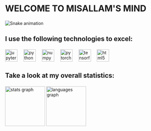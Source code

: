 <h1 align="left">WELCOME TO MISALLAM'S MIND</h1>

###

<img src="https://raw.githubusercontent.com/misallam/misallam/output/snake.svg" alt="Snake animation" />

###

<h2 align="left">I use the following technologies to excel:</h2>

###

<div align="left">
  <img src="https://cdn.simpleicons.org/jupyter/F37626" height="40" alt="jupyter logo"  />
  <img width="12" />
  <img src="https://cdn.simpleicons.org/python/3776AB" height="40" alt="python logo"  />
  <img width="12" />
  <img src="https://cdn.simpleicons.org/numpy/013243" height="40" alt="numpy logo"  />
  <img width="12" />
  <img src="https://cdn.simpleicons.org/pytorch/EE4C2C" height="40" alt="pytorch logo"  />
  <img width="12" />
  <img src="https://cdn.simpleicons.org/tensorflow/FF6F00" height="40" alt="tensorflow logo"  />
  <img width="12" />
  <img src="https://cdn.simpleicons.org/html5/E34F26" height="40" alt="html5 logo"  />
</div>

###

<h2 align="left">Take a look at my overall statistics:</h2>

###

<div align="left">
  <img src="https://github-readme-stats.vercel.app/api?username=misallam&hide_title=false&hide_rank=false&show_icons=true&include_all_commits=true&count_private=true&disable_animations=false&theme=default&locale=en&hide_border=true&order=1" height="130" alt="stats graph"  />
  <img src="https://github-readme-stats.vercel.app/api/top-langs?username=misallam&locale=en&hide_title=false&layout=compact&card_width=320&langs_count=5&theme=default&hide_border=true&order=2&custom_title=Project's Languages" height="130" alt="languages graph"  />
</div>

###
